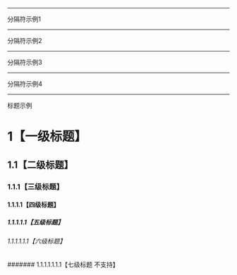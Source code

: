 * * *
分隔符示例1
***
分隔符示例2
******
分隔符示例3
- - -
分隔符示例4
- - -
标题示例

# 1【一级标题】
## 1.1【二级标题】
### 1.1.1【三级标题】
#### 1.1.1.1【四级标题】
##### 1.1.1.1.1【五级标题】
###### 1.1.1.1.1.1【六级标题】
####### 1.1.1.1.1.1.1【七级标题 不支持】



